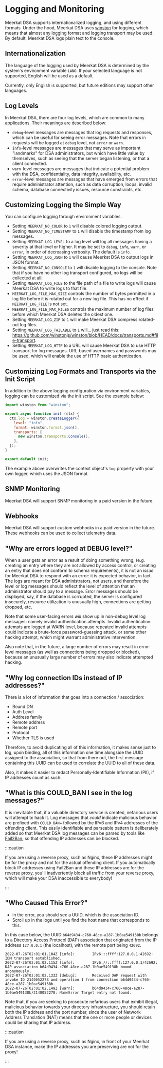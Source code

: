 # Logging and Monitoring

Meerkat DSA supports internationalized logging, and using different formats.
Under the hood, Meerkat DSA uses
[winston](https://www.npmjs.com/package/winston) for logging, which means that
almost any logging format and logging transport may be used. By default,
Meerkat DSA logs plain text to the console.

## Internationalization

The language of the logging used by Meerkat DSA is determined by the system's
environment variable `LANG`. If your selected language is not supported, English
will be used as a default.

Currently, only English is supported, but future editions may support other
languages.

## Log Levels

In Meerkat DSA, there are four log levels, which are common to many
applications. Their meanings are described below:

- `debug`-level messages are messages that log requests and responses, which
  can be useful for seeing error messages. Note that errors in requests will
  be logged at `debug` level, not `error` or `warn`.
- `info`-level messages are messages that may serve as important "landmarks"
  for DSA administrators, but which have little value by themselves, such as
  seeing that the server began listening, or that a client connected.
- `warn`-level messages are messages that indicate a potential problem with
  the DSA, confidentiality, data integrity, availability, etc.
- `error`-level messages are messages that have emerged from errors that
  require administrator attention, such as data corruption, loops, invalid
  schema, database connectivity issues, resource constraints, etc.

## Customizing Logging the Simple Way

You can configure logging through environment variables.

- Setting `MEERKAT_NO_COLOR` to `1` will disable colored logging output.
- Setting `MEERKAT_NO_TIMESTAMP` to `1` will disable the timestamp from log
  messages.
- Setting `MEERKAT_LOG_LEVEL` to a log level will log all messages having a
  severity at that level or higher. It may be set to `debug`, `info`, `warn`,
  or `error`, in order of decreasing verbosity. The default is `info`.
- Setting `MEERKAT_LOG_JSON` to `1` will cause Meerkat DSA to output logs in
  JSON format.
- Setting `MEERKAT_NO_CONSOLE` to `1` will disable logging to the console.
  Note that if you have no other log transport configured, no logs will be
  collected at all.
- Setting `MEERKAT_LOG_FILE` to the file path of a file to write logs will
  cause Meerkat DSA to write logs to that file.
- `MEERKAT_LOG_FILE_MAX_SIZE` controls the number of bytes permitted in a
  log file before it is rotated out for a new log file. This has no effect if
  `MEERKAT_LOG_FILE` is not set.
- `MEERKAT_LOG_FILE_MAX_FILES` controls the maximum number of log files
  before which Meerkat DSA deletes the oldest one.
- Setting `MEERKAT_LOG_ZIP` to `1` will make Meerkat DSA compress rotated-out
  log files.
- Setting `MEERKAT_LOG_TAILABLE` to `1` will... just read this: https://github.com/winstonjs/winston/blob/HEAD/docs/transports.md#file-transport.
- Setting `MEERKAT_LOG_HTTP` to a URL will cause Meerkat DSA to use HTTP
  transport for log messages. URL-based usernames and passwords may be used,
  which will enable the use of HTTP basic authentication.

## Customizing Log Formats and Transports via the Init Script

In addition to the above logging configuration via environment variables,
logging can be customized via the init script. See the example below:

```javascript
import winston from "winston";

export async function init (ctx) {
  ctx.log = winston.createLogger({
    level: "info",
    format: winston.format.json(),
    transports: [
      new winston.transports.Console(),
    ],
  });
}

export default init;
```

The example above overwrites the context object's `log` property with your
own logger, which uses the JSON format.

## SNMP Monitoring

Meerkat DSA will support SNMP monitoring in a paid version in the future.

## Webhooks

Meerkat DSA will support custom webhooks in a paid version in the future. These
webhooks can be used to collect telemetry data.

## "Why are errors logged at DEBUG level?"

When a user gets an error as a result of doing something wrong, (e.g. creating
an entry where they are not allowed by access control, or creating an entry that
does not conform to schema requirements), it is not an _issue_ for Meerkat DSA
to respond with an error: it is expected behavior, in fact. The logs are meant
for DSA administrators, not users, and therefore the level or log messages
should reflect the level of attention that an administrator should pay to a
message. Error messages should be displayed, say, if the database is corrupted,
the server is configured insecurely, resource utilization is unusually high,
connections are getting dropped, etc.

Note that some user-facing errors _will_ show up in non-debug level log
messages: namely invalid authentication attempts. Invalid authentication
attempts are logged at WARN level, because repeated invalid attempts could
indicate a brute-force password-guessing attack, or some other hacking attempt,
which might warrant administrative intervention.

Also note that, in the future, a large number of errors may result in
error-level messages (as well as connections being dropped or blocked), because
an unusually large number of errors may also indicate attempted hacking.

## "Why log connection IDs instead of IP addresses?"

There is a lot of information that goes into a connection / association:

- Bound DN
- Auth Level
- Address family
- Remote address
- Remote port
- Protocol
- Whether TLS is used

Therefore, to avoid duplicating all of this information, it makes sense just to
log, upon binding, all of this information one time alongside the UUID assigned
to the association, so that from there out, the first message containing this
UUID can be used to correlate the UUID to all of these data.

Also, it makes it easier to redact Personally-Identifiable Information (PII), if
IP addresses count as such.

## "What is this COULD_BAN I see in the log messages?"

It is inevitable that, if a valuable directory service is created, nefarious
users will attempt to hack it. Log messages that _could_ indicate malicious
behavior are prefixed with `COULD_BAN=` followed by the IPv6 and IPv4 addresses
of the offending client. This easily identifiable and parseable pattern is
deliberately added so that Meerkat DSA log messages can be parsed by tools like
[Fail2Ban](https://www.fail2ban.org/wiki/index.php/Main_Page), so that offending
IP addresses can be blocked.

:::caution

If you are using a reverse proxy, such as Nginx, these IP addresses might be for
the proxy and not for the actual offending client. If you automatically block IP
addresses using Fail2Ban and these IP addresses are for the reverse proxy,
you'll inadvertently block all traffic from your reverse proxy, which will make
your DSA inaccessible to everybody!

:::

## "Who Caused This Error?"

- In the error, you should see a UUID, which is the association ID.
- Scroll up in the logs until you find the host name that corresponds to this.

In this case below, the UUID `b64d9434-c760-48ce-a287-1b0ae549138b` belongs to
a Directory Access Protocol (DAP) association that originated from the IP
address `127.0.0.1` (the localhost), with the remote port being `42692`.

```
2022-07-26T02:01:01.104Z [info]:        IPv6:::ffff:127.0.0.1:42692: IDM transport established.
2022-07-26T02:01:02.115Z [info]:        IPv6://::ffff:127.0.0.1/42692: DAP association b64d9434-c760-48ce-a287-1b0ae549138b bound anonymously.
2022-07-26T02:01:02.133Z [debug]:       Received DAP request with invoke ID 2140052278 and operation 1 from connection b64d9434-c760-48ce-a287-1b0ae549138b.
2022-07-26T02:01:02.149Z [warn]:        b64d9434-c760-48ce-a287-1b0ae549138b/2140052278: NameError Target entry not found.
```

Note that, if you are seeking to prosecute nefarious users that exhibit illegal,
malicious behavior towards your directory infrastructure, you should retain both
the IP address and the port number, since the user of
Network Address Translation (NAT) means that the one or more people or devices
could be sharing that IP address.

:::caution

If you are using a reverse proxy, such as Nginx, in front of your Meerkat DSA
instance, make the IP addresses you are preserving are not for the proxy!

:::
